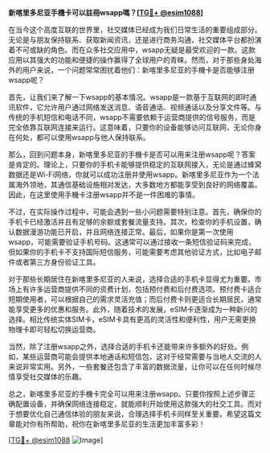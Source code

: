**新喀里多尼亚手機卡可以註冊wsapp嗎？[[TG💪+ @esim1088](https://t.me/s/esim1088)]**

在当今这个高度互联的世界里，社交媒体已经成为我们日常生活的重要组成部分。无论是与朋友保持联系、获取新闻资讯，还是进行商务沟通，社交媒体平台都扮演着不可或缺的角色。而在众多社交应用中，wsapp无疑是最受欢迎的一款。这款应用以其强大的功能和便捷的操作赢得了全球用户的青睐。然而，对于那些身处海外的用户来说，一个问题常常困扰着他们：新喀里多尼亚的手機卡是否能够注册wsapp呢？

首先，让我们来了解一下wsapp的基本情况。wsapp是一款基于互联网的即时通讯软件，它允许用户通过网络发送消息、语音通话、视频通话以及分享文件等。与传统的手机短信和电话不同，wsapp不需要依赖于运营商提供的信号服务，而是完全依靠互联网连接来运行。这意味着，只要你的设备能够访问互联网，无论你身在何处，都可以使用wsapp与他人保持联系。

那么，回到问题本身，新喀里多尼亚的手機卡是否可以用来注册wsapp呢？答案是肯定的。理论上，只要你的手机卡能够提供稳定的互联网接入，无论是通过蜂窝数据还是Wi-Fi网络，你就可以成功注册并使用wsapp。新喀里多尼亚作为一个法属海外领地，其通信基础设施相对发达，大多数地方都能享受到良好的网络覆盖。因此，在这里使用手機卡注册wsapp并不是一件困难的事情。

不过，在实际操作过程中，可能会遇到一些小问题需要特别注意。首先，确保你的手机卡已经激活并且有足够的余额或套餐流量支持。其次，检查你的手机设置，确认数据漫游功能已开启，并且网络连接正常。最后，如果你是第一次使用wsapp，可能需要验证手机号码。这通常可以通过接收一条短信验证码来完成，但如果你的手机卡不支持国际短信服务，可能需要考虑其他验证方式，比如电子邮件或者第三方身份验证工具。

对于那些长期居住在新喀里多尼亚的人来说，选择合适的手机卡显得尤为重要。市场上有许多运营商提供不同的资费计划，包括预付费和后付费选项。预付费卡适合短期使用者，可以根据自己的需求灵活充值；而后付费卡则更适合长期居民，通常能享受更多的优惠和服务。此外，随着技术的发展，eSIM卡逐渐成为一种新兴的选择。相比传统实体SIM卡，eSIM卡具有更高的灵活性和便利性，用户无需更换物理卡即可轻松切换运营商。

当然，除了注册wsapp之外，选择合适的手机卡还能带来许多额外的好处。例如，某些运营商可能会提供本地通话和短信包，这对于经常需要与当地人交流的人来说非常实用。另外，一些套餐还包含了丰富的数据流量，让你可以在任何时候尽情享受社交媒体的乐趣。

总之，新喀里多尼亚的手機卡完全可以用来注册wsapp。只要你按照上述步骤正确配置设备，并确保网络连接稳定，就能顺利开始使用这款强大的社交工具。而对于想要优化自己通信体验的朋友来说，合理选择手机卡同样至关重要。希望这篇文章能对你有所帮助，祝你在新喀里多尼亚的生活更加丰富多彩！

[[TG💪+ @esim1088](https://t.me/s/esim1088) ![Image](https://i.postimg.cc/4NQfJmqS/Snipaste-2025-05-13-00-14-12.png)]